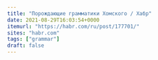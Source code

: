 ```yaml
---
title: "Порождающие грамматики Хомского / Хабр"
date: 2021-08-29T16:03:54+0000
itemurl: "https://habr.com/ru/post/177701/"
sites: "habr.com"
tags: ["grammar"]
draft: false
---
```

